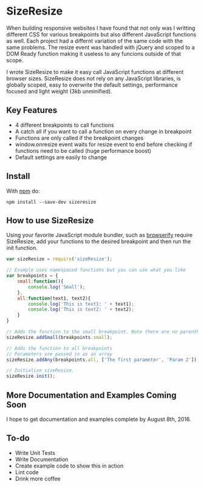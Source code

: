 # SizeResize

When building responsive websites I have found that not only was I writting different CSS for various breakpoints but also different JavaScript functions as well. Each project had a differnt variation of the same code with the same problems. The resize event was handled with jQuery and scoped to a DOM Ready function making it useless to any funcions outside of that scope.

I wrote SizeResize to make it easy call JavaScript functions at different browser sizes. SizeResize does not rely on any JavaScript libraries, is globally scoped, easy to overwrite the default settings, performance focused and light weight (3kb unminified).

## Key Features
* 4 different breakpoints to call functions
* A catch all if you want to call a function on every change in breakpoint 
* Functions are only called if the breakpoint changes
* window.onresize event waits for resize event to end before checking if functions need to be called (huge performance boost)
* Default settings are easily to change 

## Install

With [npm](https://www.npmjs.com/) do:

```
npm install --save-dev sizeresize
```

## How to use SizeResize

Using your favorite JavaScript module bundler, such as [browserify](http://browserify.org/) require SizeResize, add your functions to the desired breakpoint and then run the init function.

``` js
var sizeResize = require('sizeResize');

// Example uses namespaced functions but you can use what you like
var breakpoints = {
	small:function(){
		console.log('Small');
	},
	all:function(text1, text2){
		console.log('This is text1: ' + text1);
		console.log('This is text2: ' + text2);
	}
}

// Adds the function to the small breakpoint. Note there are no parenthesis.
sizeResize.addSmall(breakpoints.small);

// Adds the function to all breakpoints
// Parameters are passed in as an array
sizeResize.addAny(breakpoints.all, ['The first parameter', 'Param 2']);

// Initialize sizeResize. 
sizeResize.init();
```



## More Documentation and Examples Coming Soon
I hope to get documentation and examples complete by August 8th, 2016.

## To-do
* Write Unit Tests
* Write Documentation
* Create example code to show this in action
* Lint code
* Drink more coffee